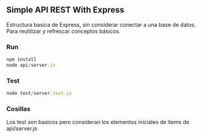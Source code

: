 ## Simple API REST With Express

Estructura basica de Express, sin considerar conectar a una base de datos.
Para reutilizar y refrescar conceptos básicos.

### Run
```javascript
npm install 
node api/server.js
```

### Test
```javascript
node test/server.test.js
```
### Cosillas

Los test son basicos pero consideran los elementos iniciales de items de api/server.js